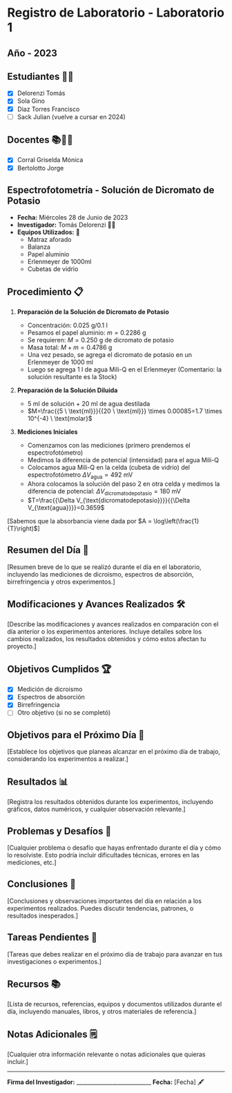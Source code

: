 # Registro de Laboratorio - Laboratorio 1

## Año - 2023

## Estudiantes 👨‍🔬
- [x] Delorenzi Tomás
- [x] Sola Gino
- [x] Diaz Torres Francisco
- [ ] Sack Julian (vuelve a cursar en 2024)

## Docentes 📚👩‍🏫
- [x] Corral Griselda Mónica
- [x] Bertolotto Jorge

## Espectrofotometría - Solución de Dicromato de Potasio
- **Fecha:** Miércoles 28 de Junio de 2023 
- **Investigador:** Tomás Delorenzi 👨‍🔬
- **Equipos Utilizados:** 🧲
  - Matraz aforado
  - Balanza
  - Papel aluminio
  - Erlenmeyer de 1000ml
  - Cubetas de vidrio

## Procedimiento 📋

1. **Preparación de la Solución de Dicromato de Potasio**
   - Concentración: $0.025 \ \text{g}/0.1 \ \text{l}$
   - Pesamos el papel aluminio: $m=0.2286 \ \text{g}$
   - Se requieren: $M=0.250 \ \text{g}$ de dicromato de potasio
   - Masa total: $M+m=0.4786 \ \text{g}$
   - Una vez pesado, se agrega el dicromato de potasio en un Erlenmeyer de $1000 \ \text{ml}$
   - Luego se agrega $1 \ \text{l}$ de agua Mili-Q en el Erlenmeyer
   (Comentario: la solución resultante es la Stock) 

2. **Preparación de la Solución Diluida**
   - $5 \ \text{ml}$ de solución + $20 \ \text{ml}$ de agua destilada
   - $M=\frac{{5 \ \text{ml}}}{{20 \ \text{ml}}} \times 0.00085=1.7 \times 10^{-4} \ \text{molar}$

3. **Mediciones Iniciales**
   - Comenzamos con las mediciones (primero prendemos el espectrofotómetro)
   - Medimos la diferencia de potencial (intensidad) para el agua Mili-Q 
   - Colocamos agua Mili-Q en la celda (cubeta de vidrio) del espectrofotómetro 
     $\Delta V_{\text{agua}}=492 \ \text{mV}$
   - Ahora colocamos la solución del paso 2 en otra celda y medimos la diferencia de potencial: 
     $\Delta V_{\text{dicromatodepotasio}}=180 \ \text{mV}$
   - $T=\frac{{\Delta V_{\text{dicromatodepotasio}}}}{{\Delta V_{\text{agua}}}}=0.3659$
  
[Sabemos que la absorbancia viene dada por $A = \log\left(\frac{1}{T}\right)$]




## Resumen del Día 📝
[Resumen breve de lo que se realizó durante el día en el laboratorio, incluyendo las mediciones de dicroismo, espectros de absorción, birrefringencia y otros experimentos.]

## Modificaciones y Avances Realizados 🛠️
[Describe las modificaciones y avances realizados en comparación con el día anterior o los experimentos anteriores. Incluye detalles sobre los cambios realizados, los resultados obtenidos y cómo estos afectan tu proyecto.]

## Objetivos Cumplidos 🏆
- [x] Medición de dicroismo
- [x] Espectros de absorción
- [x] Birrefringencia
- [ ] Otro objetivo (si no se completó)

## Objetivos para el Próximo Día 🎯
[Establece los objetivos que planeas alcanzar en el próximo día de trabajo, considerando los experimentos a realizar.]

## Resultados 📊
[Registra los resultados obtenidos durante los experimentos, incluyendo gráficos, datos numéricos, y cualquier observación relevante.]

## Problemas y Desafíos 🚧
[Cualquier problema o desafío que hayas enfrentado durante el día y cómo lo resolviste. Esto podría incluir dificultades técnicas, errores en las mediciones, etc.]

## Conclusiones 🧾
[Conclusiones y observaciones importantes del día en relación a los experimentos realizados. Puedes discutir tendencias, patrones, o resultados inesperados.]

## Tareas Pendientes 📌
[Tareas que debes realizar en el próximo día de trabajo para avanzar en tus investigaciones o experimentos.]

## Recursos 📚
[Lista de recursos, referencias, equipos y documentos utilizados durante el día, incluyendo manuales, libros, y otros materiales de referencia.]

## Notas Adicionales 🗒️
[Cualquier otra información relevante o notas adicionales que quieras incluir.]

---

**Firma del Investigador:** ___________________________   **Fecha:** [Fecha] 🖋️
